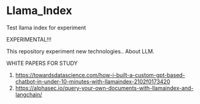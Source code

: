 # Llama_Index
Test llama index for experiment

EXPERIMENTAL!!!

This repository experiment new technologies.. About LLM.


WHITE PAPERS FOR STUDY

1. https://towardsdatascience.com/how-i-built-a-custom-gpt-based-chatbot-in-under-10-minutes-with-llamaindex-2102f0173420
2. https://alphasec.io/query-your-own-documents-with-llamaindex-and-langchain/

